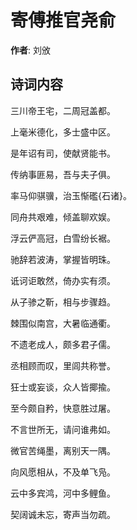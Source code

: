 # 寄傅推官尧俞

**作者**: 刘攽

## 诗词内容

三川帝王宅，二周冠盖都。

上毫米德化，多士盛中区。

是年诏有司，使献贤能书。

传纳事匪易，吾与夫子俱。

率马仰骐骥，治玉惭礛{石诸}。

同舟共艰难，倾盖聊欢娱。

浮云俨高冠，白雪纷长裾。

驰辞若波涛，掌握皆明珠。

诋诃讵敢然，倚办实有须。

从子骖之靳，相与步骤趋。

棘围似南宫，大暑临通衢。

不遗老成人，颇多君子儒。

丞相顾而叹，里闾共称誉。

狂士或妄谈，众人皆揶揄。

至今颇自矜，快意胜过屠。

不言世所无，请问谁弗如。

微官苦绳墨，离别天一隅。

向风愿相从，不及单飞凫。

云中多宾鸿，河中多鲤鱼。

契阔诚未忘，寄声当勿疏。

